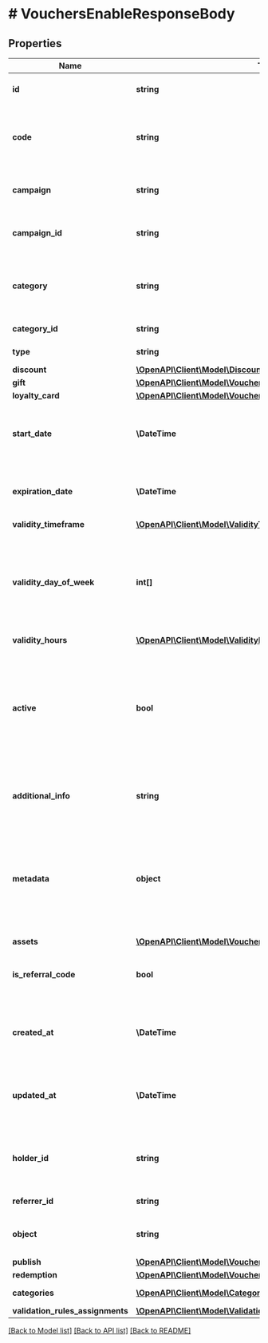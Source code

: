 # # VouchersEnableResponseBody

## Properties

Name | Type | Description | Notes
------------ | ------------- | ------------- | -------------
**id** | **string** | Assigned by the Voucherify API, identifies the voucher. | [optional]
**code** | **string** | A code that identifies a voucher. Pattern can use all letters of the English alphabet, Arabic numerals, and special characters. | [optional]
**campaign** | **string** | A unique campaign name, identifies the voucher&#39;s parent campaign. | [optional]
**campaign_id** | **string** | Assigned by the Voucherify API, identifies the voucher&#39;s parent campaign. | [optional]
**category** | **string** | Tag defining the category that this voucher belongs to. Useful when listing vouchers using the List Vouchers endpoint. | [optional]
**category_id** | **string** | Unique category ID assigned by Voucherify. | [optional]
**type** | **string** | Defines the type of the voucher. | [optional]
**discount** | [**\OpenAPI\Client\Model\Discount**](Discount.md) |  | [optional]
**gift** | [**\OpenAPI\Client\Model\VouchersEnableResponseBodyGift**](VouchersEnableResponseBodyGift.md) |  | [optional]
**loyalty_card** | [**\OpenAPI\Client\Model\VouchersEnableResponseBodyLoyaltyCard**](VouchersEnableResponseBodyLoyaltyCard.md) |  | [optional]
**start_date** | **\DateTime** | Activation timestamp defines when the code starts to be active in ISO 8601 format. Voucher is *inactive before* this date. | [optional]
**expiration_date** | **\DateTime** | Expiration timestamp defines when the code expires in ISO 8601 format.  Voucher is *inactive after* this date. | [optional]
**validity_timeframe** | [**\OpenAPI\Client\Model\ValidityTimeframe**](ValidityTimeframe.md) |  | [optional]
**validity_day_of_week** | **int[]** | Integer array corresponding to the particular days of the week in which the voucher is valid.  - &#x60;0&#x60; Sunday - &#x60;1&#x60; Monday - &#x60;2&#x60; Tuesday - &#x60;3&#x60; Wednesday - &#x60;4&#x60; Thursday - &#x60;5&#x60; Friday - &#x60;6&#x60; Saturday | [optional]
**validity_hours** | [**\OpenAPI\Client\Model\ValidityHours**](ValidityHours.md) |  | [optional]
**active** | **bool** | A flag to toggle the voucher on or off. You can disable a voucher even though it&#39;s within the active period defined by the &#x60;start_date&#x60; and &#x60;expiration_date&#x60;.    - &#x60;true&#x60; indicates an *active* voucher - &#x60;false&#x60; indicates an *inactive* voucher | [optional]
**additional_info** | **string** | An optional field to keep any extra textual information about the code such as a code description and details. | [optional]
**metadata** | **object** | The metadata object stores all custom attributes assigned to the code. A set of key/value pairs that you can attach to a voucher object. It can be useful for storing additional information about the voucher in a structured format. | [optional]
**assets** | [**\OpenAPI\Client\Model\VoucherAssets**](VoucherAssets.md) |  | [optional]
**is_referral_code** | **bool** | Flag indicating whether this voucher is a referral code; &#x60;true&#x60; for campaign type &#x60;REFERRAL_PROGRAM&#x60;. | [optional]
**created_at** | **\DateTime** | Timestamp representing the date and time when the voucher was created. The value is shown in the ISO 8601 format. | [optional]
**updated_at** | **\DateTime** | Timestamp representing the date and time when the voucher was last updated in ISO 8601 format. | [optional]
**holder_id** | **string** | Unique customer identifier of the redeemable holder. It equals to the customer ID assigned by Voucherify. | [optional]
**referrer_id** | **string** | Unique identifier of the referring person. | [optional]
**object** | **string** | The type of the object represented by JSON. Default is &#x60;voucher&#x60;. | [optional] [default to 'voucher']
**publish** | [**\OpenAPI\Client\Model\VouchersEnableResponseBodyPublish**](VouchersEnableResponseBodyPublish.md) |  | [optional]
**redemption** | [**\OpenAPI\Client\Model\VouchersEnableResponseBodyRedemption**](VouchersEnableResponseBodyRedemption.md) |  | [optional]
**categories** | [**\OpenAPI\Client\Model\Category[]**](Category.md) | Contains details about the category. | [optional]
**validation_rules_assignments** | [**\OpenAPI\Client\Model\ValidationRulesAssignmentsList**](ValidationRulesAssignmentsList.md) |  | [optional]

[[Back to Model list]](../../README.md#models) [[Back to API list]](../../README.md#endpoints) [[Back to README]](../../README.md)
